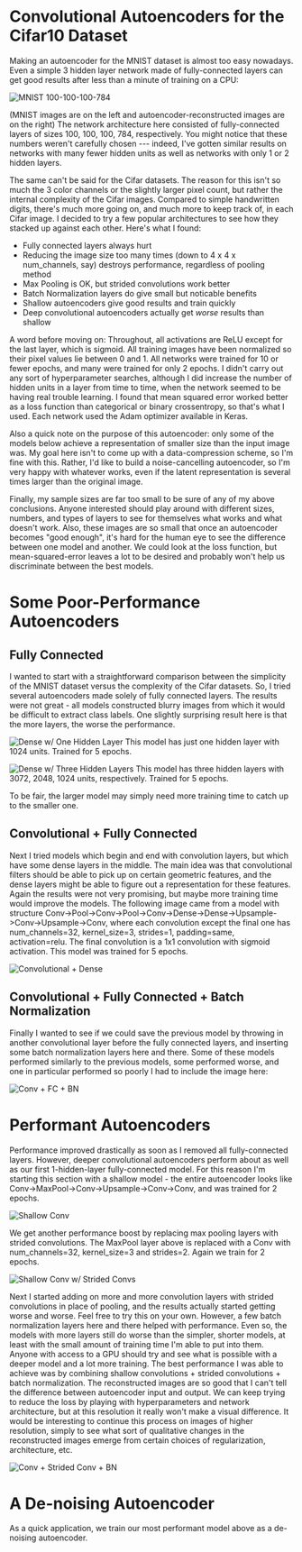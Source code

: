 # Convolutional Autoencoders for the Cifar10 Dataset

Making an autoencoder for the MNIST dataset is almost too easy nowadays.  Even a simple 3 hidden layer network made of fully-connected layers can get good results after less than a minute of training on a CPU:

![MNIST 100-100-100-784](/images/100-100-100-784-10epochs.png)

(MNIST images are on the left and autoencoder-reconstructed images are on the right) The network architecture here consisted of fully-connected layers of sizes 100, 100, 100, 784, respectively.  You might notice that these numbers weren't carefully chosen --- indeed, I've gotten similar results on networks with many fewer hidden units as well as networks with only 1 or 2 hidden layers.  

The same can't be said for the Cifar datasets.  The reason for this isn't so much the 3 color channels or the slightly larger pixel count, but rather the internal complexity of the Cifar images.  Compared to simple handwritten digits, there's much more going on, and much more to keep track of, in each Cifar image.  I decided to try a few popular architectures to see how they stacked up against each other.  Here's what I found:

 - Fully connected layers always hurt
 - Reducing the image size too many times (down to 4 x 4 x num_channels, say) destroys performance, regardless of pooling method
 - Max Pooling is OK, but strided convolutions work better
 - Batch Normalization layers do give small but noticable benefits
 - Shallow autoencoders give good results and train quickly
 - Deep convolutional autoencoders actually get *worse* results than shallow 

A word before moving on:  Throughout, all activations are ReLU except for the last layer, which is sigmoid.  All training images have been normalized so their pixel values lie between 0 and 1.  All networks were trained for 10 or fewer epochs, and many were trained for only 2 epochs.  I didn't carry out any sort of hyperparameter searches, although I did increase the number of hidden units in a layer from time to time, when the network seemed to be having real trouble learning.  I found that mean squared error worked better as a loss function than categorical or binary crossentropy, so that's what I used.  Each network used the Adam optimizer available in Keras.  

Also a quick note on the purpose of this autoencoder:  only some of the models below achieve a representation of smaller size than the input image was.  My goal here isn't to come up with a data-compression scheme, so I'm fine with this.  Rather, I'd like to build a noise-cancelling autoencoder, so I'm very happy with whatever works, even if the latent representation is several times larger than the original image.

Finally, my sample sizes are far too small to be sure of any of my above conclusions.  Anyone interested should play around with different sizes, numbers, and types of layers to see for themselves what works and what doesn't work.  Also, these images are so small that once an autoencoder becomes "good enough", it's hard for the human eye to see the difference between one model and another.  We could look at the loss function, but mean-squared-error leaves a lot to be desired and probably won't help us discriminate between the best models.  


# Some Poor-Performance Autoencoders
## Fully Connected
I wanted to start with a straightforward comparison between the simplicity of the MNIST dataset versus the complexity of the Cifar datasets.  So, I tried several autoencoders made solely of fully connected layers.  The results were not great - all models constructed blurry images from which it would be difficult to extract class labels.  One slightly surprising result here is that the more layers, the worse the performance.  

![Dense w/ One Hidden Layer](/images/1024-3072-Dense-5epochs.png)
This model has just one hidden layer with 1024 units.  Trained for 5 epochs.



![Dense w/ Three Hidden Layers](/images/3072-2048-1024-3072-Dense-5epochs.png)
This model has three hidden layers with 3072, 2048, 1024 units, respectively.  Trained for 5 epochs.

To be fair, the larger model may simply need more training time to catch up to the smaller one.  

## Convolutional + Fully Connected
Next I tried models which begin and end with convolution layers, but which have some dense layers in the middle.  The main idea was that convolutional filters should be able to pick up on certain geometric features, and the dense layers might be able to figure out a representation for these features.  Again the results were not very promising, but maybe more training time would improve the models.  The following image came from a model with structure Conv->Pool->Conv->Pool->Conv->Dense->Dense->Upsample->Conv->Upsample->Conv, where each convolution except the final one has num_channels=32, kernel_size=3, strides=1, padding=same, activation=relu.  The final convolution is a 1x1 convolution with sigmoid activation.  This model was trained for 5 epochs.

![Convolutional + Dense](/images/ConvDense-8-8-32-minsize.png)


## Convolutional + Fully Connected + Batch Normalization 
Finally I wanted to see if we could save the previous model by throwing in another convolutional layer before the fully connected layers, and inserting some batch normalization layers here and there.  Some of these models performed similarly to the previous models, some performed worse, and one in particular performed so poorly I had to include the image here:

![Conv + FC + BN](/images/Everything-including-kitchen-sink.png)

# Performant Autoencoders

Performance improved drastically as soon as I removed all fully-connected layers.  However, deeper convolutional autoencoders perform about as well as our first 1-hidden-layer fully-connected model.  For this reason I'm starting this section with a shallow model - the entire autoencoder looks like Conv->MaxPool->Conv->Upsample->Conv->Conv, and was trained for 2 epochs.

![Shallow Conv](/images/Shallow-Conv.png)

We get another performance boost by replacing max pooling layers with strided convolutions.  The MaxPool layer above is replaced with a Conv with num_channels=32, kernel_size=3 and strides=2.  Again we train for 2 epochs.

![Shallow Conv w/ Strided Convs](/images/Shallow-Conv-Strided-Convs.png)

Next I started adding on more and more convolution layers with strided convolutions in place of pooling, and the results actually started getting worse and worse.  Feel free to try this on your own.  However, a few batch normalization layers here and there helped with performance.  Even so, the models with more layers still do worse than the simpler, shorter models, at least with the small amount of training time I'm able to put into them.  Anyone with access to a GPU should try and see what is possible with a deeper model and a lot more training.  The best performance I was able to achieve was by combining shallow convolutions + strided convolutions + batch normalization.  The reconstructed images are so good that I can't tell the difference between autoencoder input and output.  We can keep trying to reduce the loss by playing with hyperparameters and network architecture, but at this resolution it really won't make a visual difference.  It would be interesting to continue this process on images of higher resolution, simply to see what sort of qualitative changes in the reconstructed images emerge from certain choices of regularization, architecture, etc.

![Conv + Strided Conv + BN](/images/shallow-conv-with-BN-4epochs.png)

# A De-noising Autoencoder

As a quick application, we train our most performant model above as a de-noising autoencoder.  












